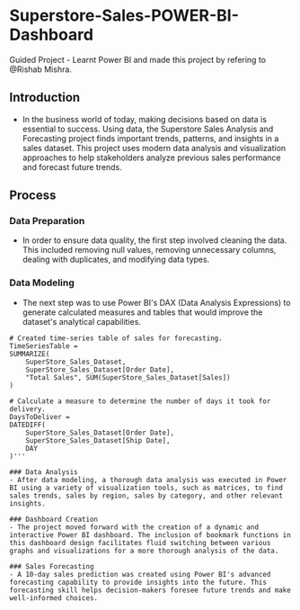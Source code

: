 # Superstore-Sales-POWER-BI-Dashboard
Guided Project -  Learnt Power BI and made this project by refering to @Rishab Mishra.

## Introduction 
- In the business world of today, making decisions based on data is essential to success. Using data, the Superstore Sales Analysis and Forecasting project finds important trends, patterns, and insights in a sales dataset. This project uses modern data analysis and visualization approaches to help stakeholders analyze previous sales performance and forecast future trends.

## Process

### Data Preparation
- In order to ensure data quality, the first step involved cleaning the data. This included removing null values, removing unnecessary columns, dealing with duplicates, and modifying data types.
### Data Modeling
- The next step was to use Power BI's DAX (Data Analysis Expressions) to generate calculated measures and tables that would improve the dataset's analytical capabilities.

  
```dax
# Created time-series table of sales for forecasting.
TimeSeriesTable =
SUMMARIZE(
    SuperStore_Sales_Dataset,
    SuperStore_Sales_Dataset[Order Date],
    "Total Sales", SUM(SuperStore_Sales_Dataset[Sales])
)

# Calculate a measure to determine the number of days it took for delivery.
DaysToDeliver =
DATEDIFF(
    SuperStore_Sales_Dataset[Order Date],
    SuperStore_Sales_Dataset[Ship Date],
    DAY
)'''

### Data Analysis
- After data modeling, a thorough data analysis was executed in Power BI using a variety of visualization tools, such as matrices, to find sales trends, sales by region, sales by category, and other relevant insights.

### Dashboard Creation
- The project moved forward with the creation of a dynamic and interactive Power BI dashboard. The inclusion of bookmark functions in this dashboard design facilitates fluid switching between various graphs and visualizations for a more thorough analysis of the data.

### Sales Forecasting
- A 10-day sales prediction was created using Power BI's advanced forecasting capability to provide insights into the future. This forecasting skill helps decision-makers foresee future trends and make well-informed choices.


